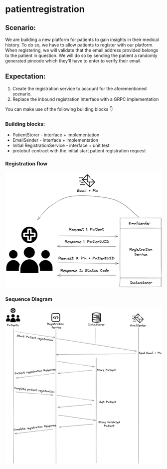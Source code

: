 # patientregistration

## Scenario:

We are building a new platform for patients to gain insights in their medical history. To do so, we have to allow
patients to register with our platform. When registering, we will validate that the email address provided belongs to
the patient in question. We will do so by sending the patient a randomly generated pincode which they'll have to enter
to verify their email.

## Expectation:

1. Create the registration service to account for the aforementioned scenario.
2. Replace the inbound registration interface with a GRPC implementation

You can make use of the following building blocks 👇

### Building blocks:

- PatientStorer - interface + implementation
- EmailSender - interface + implementation
- Initial RegistrationService - interface + unit test
- protobuf contract with the initial start patient registration request

### Registration flow

![alt text](./docs/registration-flow.png)

### Sequence Diagram

![alt text](./docs/sequence-diagram.png)